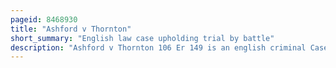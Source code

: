 ```yaml
---
pageid: 8468930
title: "Ashford v Thornton"
short_summary: "English law case upholding trial by battle"
description: "Ashford v Thornton 106 Er 149 is an english criminal Case in the Court of King's Bench which upheld the Right of the Defendant to Trial by Battle on a private Appeal from an Acquittal for Murder."
---
```

